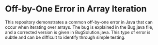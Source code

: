 # Off-by-One Error in Array Iteration

This repository demonstrates a common off-by-one error in Java that can occur when iterating over arrays.
The bug is explained in the Bug.java file, and a corrected version is given in BugSolution.java.  This type of error is subtle and can be difficult to identify through simple testing.